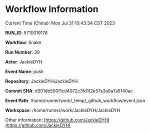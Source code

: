 # Workflow Information

Current Time (China): Mon Jul 31 10:43:34 CST 2023  

**RUN_ID**: 5710019178  

**Workflow**: Snake  

**Run Number**: 39  

**Actor**: JackieDYH  

**Event Name**: push  

**Repository**: JackieDYH/JackieDYH  

**Commit SHA**: d301db500f1cd4072c3fd1f2e57a3a9a7a5140ac  

**Event Path**: /home/runner/work/_temp/_github_workflow/event.json  

**Workspace**: /home/runner/work/JackieDYH/JackieDYH  

Other information: [https://github.com/JackieDYH](https://github.com/JackieDYH)
